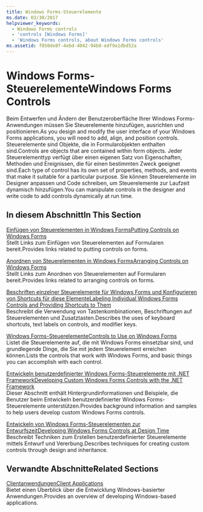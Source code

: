 ```yaml
---
title: Windows Forms-Steuerelemente
ms.date: 03/30/2017
helpviewer_keywords:
  - Windows Forms controls
  - 'controls [Windows Forms]'
  - 'Windows Forms controls, about Windows Forms controls'
ms.assetid: f050de8f-4ebd-4042-94b8-edf9a1dbd52a
---
```

# <a name="windows-forms-controls"></a><span data-ttu-id="acf48-102">Windows Forms-Steuerelemente</span><span class="sxs-lookup"><span data-stu-id="acf48-102">Windows Forms Controls</span></span>
<span data-ttu-id="acf48-103">Beim Entwerfen und Ändern der Benutzeroberfläche Ihrer Windows Forms-Anwendungen müssen Sie Steuerelemente hinzufügen, ausrichten und positionieren.</span><span class="sxs-lookup"><span data-stu-id="acf48-103">As you design and modify the user interface of your Windows Forms applications, you will need to add, align, and position controls.</span></span> <span data-ttu-id="acf48-104">Steuerelemente sind Objekte, die in Formularobjekten enthalten sind.</span><span class="sxs-lookup"><span data-stu-id="acf48-104">Controls are objects that are contained within form objects.</span></span> <span data-ttu-id="acf48-105">Jeder Steuerelementtyp verfügt über einen eigenen Satz von Eigenschaften, Methoden und Ereignissen, die für einen bestimmten Zweck geeignet sind.</span><span class="sxs-lookup"><span data-stu-id="acf48-105">Each type of control has its own set of properties, methods, and events that make it suitable for a particular purpose.</span></span> <span data-ttu-id="acf48-106">Sie können Steuerelemente im Designer anpassen und Code schreiben, um Steuerelemente zur Laufzeit dynamisch hinzufügen.</span><span class="sxs-lookup"><span data-stu-id="acf48-106">You can manipulate controls in the designer and write code to add controls dynamically at run time.</span></span>  
  
## <a name="in-this-section"></a><span data-ttu-id="acf48-107">In diesem Abschnitt</span><span class="sxs-lookup"><span data-stu-id="acf48-107">In This Section</span></span>  
 [<span data-ttu-id="acf48-108">Einfügen von Steuerelementen in Windows Forms</span><span class="sxs-lookup"><span data-stu-id="acf48-108">Putting Controls on Windows Forms</span></span>](../../../../docs/framework/winforms/controls/putting-controls-on-windows-forms.md)  
 <span data-ttu-id="acf48-109">Stellt Links zum Einfügen von Steuerelementen auf Formularen bereit.</span><span class="sxs-lookup"><span data-stu-id="acf48-109">Provides links related to putting controls on forms.</span></span>  
  
 [<span data-ttu-id="acf48-110">Anordnen von Steuerelementen in Windows Forms</span><span class="sxs-lookup"><span data-stu-id="acf48-110">Arranging Controls on Windows Forms</span></span>](../../../../docs/framework/winforms/controls/arranging-controls-on-windows-forms.md)  
 <span data-ttu-id="acf48-111">Stellt Links zum Anordnen von Steuerelementen auf Formularen bereit.</span><span class="sxs-lookup"><span data-stu-id="acf48-111">Provides links related to arranging controls on forms.</span></span>  
  
 [<span data-ttu-id="acf48-112">Beschriften einzelner Steuerelemente für Windows Forms und Konfigurieren von Shortcuts für diese Elemente</span><span class="sxs-lookup"><span data-stu-id="acf48-112">Labeling Individual Windows Forms Controls and Providing Shortcuts to Them</span></span>](../../../../docs/framework/winforms/controls/labeling-individual-windows-forms-controls-and-providing-shortcuts-to-them.md)  
 <span data-ttu-id="acf48-113">Beschreibt die Verwendung von Tastenkombinationen, Beschriftungen auf Steuerelementen und Zusatztasten.</span><span class="sxs-lookup"><span data-stu-id="acf48-113">Describes the uses of keyboard shortcuts, text labels on controls, and modifier keys.</span></span>  
  
 [<span data-ttu-id="acf48-114">Windows Forms-Steuerelemente</span><span class="sxs-lookup"><span data-stu-id="acf48-114">Controls to Use on Windows Forms</span></span>](../../../../docs/framework/winforms/controls/controls-to-use-on-windows-forms.md)  
 <span data-ttu-id="acf48-115">Listet die Steuerelemente auf, die mit Windows Forms einsetzbar sind, und grundlegende Dinge, die Sie mit jedem Steuerelement erreichen können.</span><span class="sxs-lookup"><span data-stu-id="acf48-115">Lists the controls that work with Windows Forms, and basic things you can accomplish with each control.</span></span>  
  
 [<span data-ttu-id="acf48-116">Entwickeln benutzerdefinierter Windows Forms-Steuerelemente mit .NET Framework</span><span class="sxs-lookup"><span data-stu-id="acf48-116">Developing Custom Windows Forms Controls with the .NET Framework</span></span>](../../../../docs/framework/winforms/controls/developing-custom-windows-forms-controls.md)  
 <span data-ttu-id="acf48-117">Dieser Abschnitt enthält Hintergrundinformationen und Beispiele, die Benutzer beim Entwickeln benutzerdefinierter Windows Forms-Steuerelemente unterstützen.</span><span class="sxs-lookup"><span data-stu-id="acf48-117">Provides background information and samples to help users develop custom Windows Forms controls.</span></span>  
  
 [<span data-ttu-id="acf48-118">Entwickeln von Windows Forms-Steuerelementen zur Entwurfszeit</span><span class="sxs-lookup"><span data-stu-id="acf48-118">Developing Windows Forms Controls at Design Time</span></span>](../../../../docs/framework/winforms/controls/developing-windows-forms-controls-at-design-time.md)  
 <span data-ttu-id="acf48-119">Beschreibt Techniken zum Erstellen benutzerdefinierter Steuerelemente mittels Entwurf und Vererbung.</span><span class="sxs-lookup"><span data-stu-id="acf48-119">Describes techniques for creating custom controls through design and inheritance.</span></span>  
  
## <a name="related-sections"></a><span data-ttu-id="acf48-120">Verwandte Abschnitte</span><span class="sxs-lookup"><span data-stu-id="acf48-120">Related Sections</span></span>  
 [<span data-ttu-id="acf48-121">Clientanwendungen</span><span class="sxs-lookup"><span data-stu-id="acf48-121">Client Applications</span></span>](../../../../docs/framework/develop-client-apps.md)  
 <span data-ttu-id="acf48-122">Bietet einen Überblick über die Entwicklung Windows-basierter Anwendungen.</span><span class="sxs-lookup"><span data-stu-id="acf48-122">Provides an overview of developing Windows-based applications.</span></span>  
  
